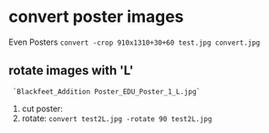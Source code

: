 # convert poster images

Even Posters `convert -crop 910x1310+30+60 test.jpg convert.jpg`


## rotate images with 'L' 
     `Blackfeet_Addition Poster_EDU_Poster_1_L.jpg`

  1. cut poster: 
  2. rotate: `convert test2L.jpg -rotate 90 test2L.jpg`